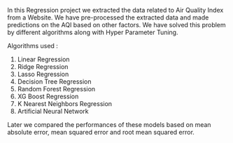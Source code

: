 In this Regression project we extracted the data related to Air Quality Index from a Website. We have pre-processed the extracted data and made predictions on the AQI based on other factors. We have solved this problem by different algorithms along with Hyper Parameter Tuning.

Algorithms used :
1. Linear Regression
2. Ridge Regression
3. Lasso Regression
4. Decision Tree Regression
5. Random Forest Regression
6. XG Boost Regression
7. K Nearest Neighbors Regression
8. Artificial Neural Network

Later we compared the performances of these models based on mean absolute error, mean squared error and root mean squared error.
